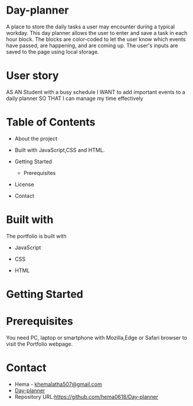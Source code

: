 # Day-planner
A place to store the daily tasks a user may encounter during a typical workday. This day planner allows the user to enter and save a task in each hour block. The blocks are color-coded to let the user know which events have passed, are happening, and are coming up. The user's inputs are saved to the page using local storage.

# User story
AS AN Student with a busy schedule I WANT to add important events to a daily planner SO THAT I can manage my time effectively

 # Table of Contents

 * About the project
  * Built with JavaScript,CSS and HTML.
 * Getting Started

   * Prerequisites

* License

 * Contact
  
  # Built with

  The portfolio is built with

* JavaScript

* CSS

* HTML

# Getting Started

# Prerequisites

You need PC, laptop or smartphone with Mozilla,Edge or Safari browser to visit the Portfolio webpage.


# Contact
* Hema - khemalatha507@gmail.com
* [Day-planner](https://hema0618.github.io/Day-planner/ "Day-planner")
* Repository URL:https://github.com/hema0618/Day-planner



